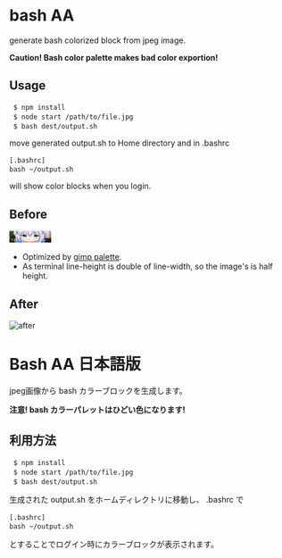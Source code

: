 # bash AA

generate bash colorized block from jpeg image.

**Caution! Bash color palette makes bad color exportion!**

## Usage

```bash
 $ npm install
 $ node start /path/to/file.jpg
 $ bash dest/output.sh
```

move generated output.sh to Home directory and in .bashrc

```
[.bashrc]
bash ~/output.sh
```

will show color blocks when you login.

## Before

![before](example/ss0.jpg)

* Optimized by [gimp palette](gimp-palette.gpl).
* As terminal line-height is double of line-width, so the image's is half height.

## After

![after](example/ss1.jpg)


# Bash AA 日本語版

jpeg画像から bash カラーブロックを生成します。

**注意! bash カラーパレットはひどい色になります!**

## 利用方法

```bash
 $ npm install
 $ node start /path/to/file.jpg
 $ bash dest/output.sh
```

生成された output.sh をホームディレクトリに移動し、 .bashrc で

```
[.bashrc]
bash ~/output.sh
```

とすることでログイン時にカラーブロックが表示されます。
